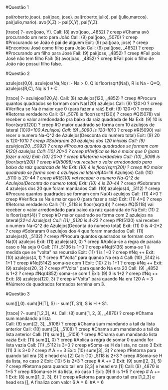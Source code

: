 #Questão 1

pai(roberto,joao).
pai(joao, jose).
pai(roberto,julio).
pai (julio,marcos).
pai(julio,mario).
avo(X,Z) :- pai(X,Y), pai(Y,Z).

[trace]  ?- avo(joao, Y).
   Call: (8) avo(joao, _4852) ? creep  #Chama avô procurando um neto para João
   Call: (9) pai(joao, _5070) ? creep  #Procurando se João é pai de alguem
   Exit: (9) pai(joao, jose) ? creep   #Encontrou José como filho para João
   Call: (9) pai(jose, _4852) ? creep  #Procurando um filho para José
   Fail: (9) pai(jose, _4852) ? creep  #Fail pois José não tem filho
   Fail: (8) avo(joao, _4852) ? creep  #Fail pois o filho de João não possui filho
false.


#Questão 2

azulejos(0,0).
azulejos(Na,Nq) :-
   Na > 0,
   Q is floor(sqrt(Na)),
   R is Na - Q*Q,
   azulejos(R,C),
   Nq is 1 + C.

[trace]  ?- azulejos(120,A).
   Call: (8) azulejos(120, _4852) ? creep         #Procura quantos quadrados se formam com Na(120) azulejos
   Call: (9) 120>0 ? creep                        #Verifica se Na é maior que 0 (para fazer a raiz) 
   Exit: (9) 120>0 ? creep                        #Retorna verdadeiro
   Call: (9) _5078 is floor(sqrt(120)) ? creep    #Q(5078) vai receber o valor arredondado pra baixo da raiz quadrada de Na
   Exit: (9) 10 is floor(sqrt(120)) ? creep       #O maior quadrado se forma com 10 azulejos de lateral (10*10=100 Azulejos)
   Call: (9) _5090 is 120-10*10 ? creep           #R(5090) vai recer o numero Na-Q^2 de Azulejos(Desconta do numero total)
   Exit: (9) 20 is 120-10*10 ? creep              #Sobraram 20 azulejos dos 120 iniciais
   Call: (9) azulejos(20, _5092) ? creep          #Procura quantos quadrados se formam com R(20) azulejos
   Call: (10) 20>0 ? creep                        #Verifica se Na é maior que 0 (para fazer a raiz)
   Exit: (10) 20>0 ? creep                        #Retorna verdadeiro
   Call: (10) _5098 is floor(sqrt(20)) ? creep    #Q(5098) vai receber o valor arredondado para baixo da raiz quadrada de Na
   Exit: (10) 4 is floor(sqrt(20)) ? creep        #O maior quadrado se forma com 4 azulejos na lateral(4*4=16 Azulejos)
   Call: (10) _5110 is 20-4*4 ? creep             #R(5110) vai receber o numero Na-Q^2 de Azulejos(Deconta do numero total)
   Exit: (10) 4 is 20-4*4 ? creep                 #Sobraram 4 azulejos dos 20 que foram mandados
   Call: (10) azulejos(4, _5112) ? creep          #Procura quantos quadrados se formam com Na(4) azulejos
   Call: (11) 4>0 ? creep                         #Verifica se Na é maior que 0 (para fazer a raiz)
   Exit: (11) 4>0 ? creep                         #Retorna verdadeiro
   Call: (11) _5118 is floor(sqrt(4)) ? creep     #Q(5118) vai receber o valor arredondado para baixo da raiz quadrada de Na
   Exit: (11) 2 is floor(sqrt(4)) ? creep         #O maior quadrado se forma com 2 azulejos na lateral(2*2=4 Azulejps)
   Call: (11) _5130 is 4-2*2 ? creep              #R(5130) vai receber o numero Na-Q^2 de Azulejos(Deconta do numero total)
   Exit: (11) 0 is 4-2*2 ? creep                  #Sobraram 0 azulejos dos 4 que foram mandados
   Call: (11) azulejos(0, _5132) ? creep          #Procura quantos quadrados se formam com Na(0) azulejos
   Exit: (11) azulejos(0, 0) ? creep              #Aplica-se a regra de parada caso o Na seja 0
   Call: (11) _5136 is 1+0 ? creep                #Nq(5136) soma-se 1 à medida que se "volta" na recursão
   Exit: (11) 1 is 1+0 ? creep                    #Nq ++
   Exit: (10) azulejos(4, 1) ? creep              #"Volta" para quando Na era 4
   Call: (10) _5142 is 1+1 ? creep                #Nq(5142) soma-se com 1
   Exit: (10) 2 is 1+1 ? creep                    #Nq ++
   Exit: (9) azulejos(20, 2) ? creep              #"Volta" para quando Na era 20
   Call: (9) _4852 is 1+2 ? creep                 #Nq(4852) soma-se com 1
   Exit: (9) 3 is 1+2 ? creep                     #Nq ++
   Exit: (8) azulejos(120, 3) ? creep             #"Volta" para quando Na era 120
A = 3                                             #Número de quadrados formados termina em 3.


#Questão 3

sum([],0).
sum([H|T], S) :- sum(T, S1), S is H + S1.

[trace]  ?- sum([1,2,3], A).
   Call: (8) sum([1, 2, 3], _4870) ? creep       #Chama sum mandando a lista    
   Call: (9) sum([2, 3], _5108) ? creep          #Chama sum mandando a tail da lista anterior
   Call: (10) sum([3], _5108) ? creep            #Chama sum mandando a tail da lista anterior
   Call: (11) sum([], _5108) ? creep             #Chama sum mandando lista vazia
   Exit: (11) sum([], 0) ? creep                 #Aplica a regra de somar 0 quando for lista vazia
   Call: (11) _5112 is 3+0 ? creep               #Soma-se H da lista, no caso 3
   Exit: (11) 3 is 3+0 ? creep                   # A += 3
   Exit: (10) sum([3], 3) ? creep                #Retorna para quando tail era [3] e head era [2]
   Call: (10) _5118 is 2+3 ? creep               #Soma-se H da lista, no caso 2
   Exit: (10) 5 is 2+3 ? creep                   # A += 2
   Exit: (9) sum([2, 3], 5) ? creep              #Retorna para quando tail era [2,3] e head era [1]
   Call: (9) _4870 is 1+5 ? creep                #Soma-se H da lista, no caso 1
   Exit: (9) 6 is 1+5 ? creep                    # A += 1
   Exit: (8) sum([1, 2, 3], 6) ? creep           #Retorna para quando tail era [1,2,3] e head era [], A finaliza com valor 6
A = 6.                                           #A = 6
